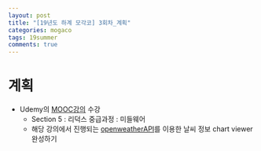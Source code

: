 ```yaml
---
layout: post
title: "[19년도 하계 모각코] 3회차_계획"
categories: mogaco
tags: 19summer
comments: true
---
```


# 계획
- Udemy의 [MOOC강의](https://www.udemy.com/react-redux-korean/) 수강
  - Section 5 : 리덕스 중급과정 : 미들웨어
  - 해당 강의에서 진행되는 [openweatherAPI](https://openweathermap.org/)를 이용한 날씨 정보 chart viewer 완성하기



